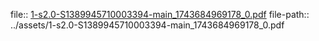 file:: [1-s2.0-S1389945710003394-main_1743684969178_0.pdf](../assets/1-s2.0-S1389945710003394-main_1743684969178_0.pdf)
file-path:: ../assets/1-s2.0-S1389945710003394-main_1743684969178_0.pdf
